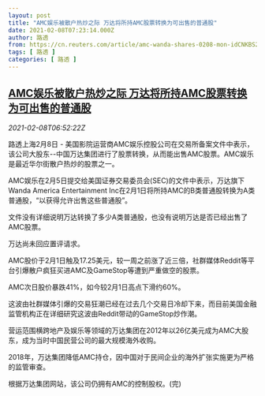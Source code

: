 ```yaml
---
layout: post
title: "AMC娱乐被散户热炒之际 万达将所持AMC股票转换为可出售的普通股"
date: 2021-02-08T07:23:14.000Z
author: 路透
from: https://cn.reuters.com/article/amc-wanda-shares-0208-mon-idCNKBS2A80IK
tags: [ 路透 ]
categories: [ 路透 ]
---
```

<!--1612768994000-->
[AMC娱乐被散户热炒之际 万达将所持AMC股票转换为可出售的普通股](https://cn.reuters.com/article/amc-wanda-shares-0208-mon-idCNKBS2A80IK)
------

<div>
<div><i>2021-02-08T06:52:22Z</i></div><p>路透上海2月8日 - 美国影院运营商AMC娱乐控股公司在交易所备案文件中表示，该公司大股东--中国万达集团进行了股票转换，从而能出售AMC股票。AMC娱乐是最近华尔街散户热炒的股票之一。</p><p>AMC娱乐在2月5日提交给美国证券交易委员会(SEC)的文件中表示，万达旗下Wanda America Entertainment Inc在2月1日将所持AMC的B类普通股转换为A类普通股，“以获得允许出售这些普通股”。</p><p>文件没有详细说明万达转换了多少A类普通股，也没有说明万达是否已经出售了AMC股票。</p><p>万达尚未回应置评请求。</p><p>AMC股价于2月1日触及17.25美元，较一周之前涨了近三倍，社群媒体Reddit等平台引爆散户疯狂买进AMC及GameStop等遭到严重做空的股票。</p><p>AMC次日股价暴跌41%，如今较2月1日高点下滑约60%。</p><p>这波由社群媒体引爆的交易狂潮已经在过去几个交易日冷却下来，而目前美国金融监管机构正在详细研究这波由Reddit带动的GameStop炒作潮。</p><p>营运范围横跨地产及娱乐等领域的万达集团在2012年以26亿美元成为AMC大股东，成为当时中国民营公司的最大规模海外收购。</p><p>2018年，万达集团降低AMC持仓，因中国对于民间企业的海外扩张实施更为严格的监管审查。</p><p>根据万达集团网站，该公司仍拥有AMC的控制股权。(完)</p>
</div>
